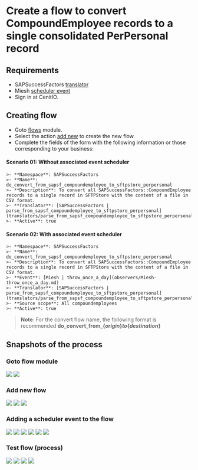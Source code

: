 # Create a flow to convert CompoundEmployee records to a single consolidated PerPersonal record

## Requirements

* SAPSuccessFactors [translator](translators/parse_from_sapsf_compoundemployee_to_sftpstore_perpersonal.md)
* Miesh [scheduler event](observers/Miesh-throw_once_a_day.md)
* Sign in at CenitIO.[<i class="fa fa-external-link" aria-hidden="true"></i>](https://cenit.io/users/sign_in)

## Creating flow

* Goto [flows](https://cenit.io/flow) module.
* Select the action [add new](https://cenit.io/flow/new) to create the new flow.
* Complete the fields of the form with the following information or those corresponding to your business:

<!-- tabs:start -->

#### **Scenario 01: Without associated event scheduler**

    >- **Namespace**: SAPSuccessFactors
    >- **Name**: do_convert_from_sapsf_compoundemployee_to_sftpstore_perpersonal
    >- **Description**: To convert all SAPSuccessFactors::CompoundEmployee records to a single record in SFTPStore with the content of a file in CSV format.
    >- **Translator**: [SAPSuccessFactors | parse_from_sapsf_compoundemployee_to_sftpstore_perpersonal](translators/parse_from_sapsf_compoundemployee_to_sftpstore_perpersonal.md)
    >- **Active**: true

#### **Scenario 02: With associated event scheduler**

    >- **Namespace**: SAPSuccessFactors
    >- **Name**: do_convert_from_sapsf_compoundemployee_to_sftpstore_perpersonal
    >- **Description**: To convert all SAPSuccessFactors::CompoundEmployee records to a single record in SFTPStore with the content of a file in CSV format.
    >- **Event**: [Miesh | throw_once_a_day](observers/Miesh-throw_once_a_day.md)
    >- **Translator**: [SAPSuccessFactors | parse_from_sapsf_compoundemployee_to_sftpstore_perpersonal](translators/parse_from_sapsf_compoundemployee_to_sftpstore_perpersonal.md)
    >- **Source scope**: All compoundemployees
    >- **Active**: true

<!-- tabs:end -->

   > **Note**: For the convert flow name, the following format is recommended **do_convert_from_\{*origin*\}_to_\{*destination*\}**

## Snapshots of the process

### Goto flow module

   ![](../assets/snapshots/sap-sf-flow/snapshots-001.png)
   ![](../assets/snapshots/sap-sf-flow/snapshots-002.png)
    
### Add new flow

   ![](../assets/snapshots/sap-sf-flow/snapshots-303.png)
   ![](../assets/snapshots/sap-sf-flow/snapshots-304.png)
   ![](../assets/snapshots/sap-sf-flow/snapshots-305.png)
   
### Adding a scheduler event to the flow

   ![](../assets/snapshots/sap-sf-flow/snapshots-306.png)
   ![](../assets/snapshots/sap-sf-flow/snapshots-307.png)
   ![](../assets/snapshots/sap-sf-flow/snapshots-308.png)
   ![](../assets/snapshots/sap-sf-flow/snapshots-309.png)
   ![](../assets/snapshots/sap-sf-flow/snapshots-310.png)
   ![](../assets/snapshots/sap-sf-flow/snapshots-311.png)

### Test flow (process)

   ![](../assets/snapshots/sap-sf-flow/snapshots-312.png)
   ![](../assets/snapshots/sap-sf-flow/snapshots-313.png)
   ![](../assets/snapshots/sap-sf-flow/snapshots-314.png)
   ![](../assets/snapshots/sap-sf-flow/snapshots-315.png)
